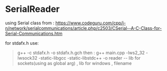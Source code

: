 # SerialReader
using Serial class from :
https://www.codeguru.com/cpp/i-n/network/serialcommunications/article.php/c2503/CSerial--A-C-Class-for-Serial-Communications.htm

for stdafx.h use:
> g++ -c stdafx.h -o stdafx.h.gch
then :
g++ main.cpp -lws2_32 -lwsock32 -static-libgcc -static-libstdc++ -o reader
--             lib for sockets(using as global arg) ,  lib for windows , filename
